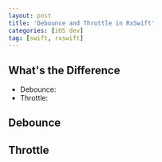 ```yaml
---
layout: post
title: 'Debounce and Throttle in RxSwift'
categories: [iOS dev]
tag: [swift, rxswift]
---
```



## What's the Difference
* Debounce: 
* Throttle:

## Debounce

## Throttle

